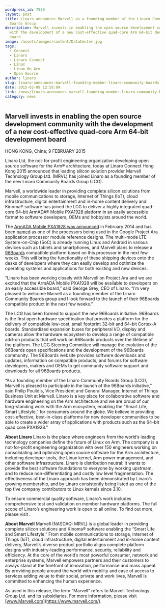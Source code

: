 ```yaml
---
wordpress_id: 7930
layout: post
title: Linaro announces Marvell as a founding member of the Linaro Community
  Boards Group
description: Marvell invests in enabling the open source development community
  with the development of a new cost-effective quad-core Arm 64-bit development
  board
image: /assets/images/content/DataCenter.jpg
tags:
  - Connect
  - Linaro
  - Linaro Connect
  - Linux
  - Linux On Arm
  - Open Source
author: linaro
slug: linaro-announces-marvell-founding-member-linaro-community-boards-group
date: 2015-02-09 12:58:09
link: /news/linaro-announces-marvell-founding-member-linaro-community-boards-group/
category: news
---
```

## Marvell invests in enabling the open source development community with the development of a new cost-effective quad-core Arm 64-bit development board

HONG KONG, China; 9 FEBRUARY 2015

Linaro Ltd, the not-for-profit engineering organization developing open source software for the Arm® architecture, today at Linaro Connect Hong Kong 2015 announced that leading silicon solution provider Marvell Technology Group Ltd. (MRVL) has joined Linaro as a founding member of the new Linaro Community Boards Group (LCG).

Marvell, a worldwide leader in providing complete silicon solutions from mobile communications to storage, Internet of Things (IoT), cloud infrastructure, digital entertainment and in-home content delivery and Kinoma® software has joined the LCG to deliver a highly integrated quad-core 64-bit ArmADA® Mobile PXA1928 platform in an easily accessible format to software developers, OEMs and hobbyists around the world.

The [ArmADA Mobile PXA1928 was announced](http://www.marvell.com/company/news/pressDetail.do?releaseID=5078) in February 2014 and has been [named](https://web.archive.org/web/2019*/https://plus.google.com/+GoogleATAP/posts/CNa71nE6kfN) as one of the processors being used in the Google Project Ara application processor module reference designs. The multi-mode LTE System-on-Chip (SoC) is already running Linux and Android in various devices such as tablets and smartphones, and Marvell plans to release a [96Boards](https://www.96boards.org/) compatible platform based on this processor in the next few weeks. This will bring the functionality of these shipping devices onto the desks of developers where they can easily develop and optimize the operating systems and applications for both existing and new devices.

“Linaro has been working closely with Marvell on Project Ara and we are excited that the ArmADA Mobile PXA1928 will be available to developers on an easily accessible board,” said George Grey, CEO of Linaro. “I’m very pleased to welcome Marvell as a founding member of the Linaro Community Boards group and I look forward to the launch of their 96Boards compatible product in the next few weeks.”

The LCG has been formed to support the new 96Boards initiative. 96Boards is the first open hardware specification that provides a platform for the delivery of compatible low-cost, small footprint 32-bit and 64-bit Cortex-A boards. Standardized expansion buses for peripheral I/O, display and cameras allow the hardware ecosystem to develop a range of compatible add-on products that will work on 96Boards products over the lifetime of the platform. The LCG Steering Committee will manage the evolution of the 96Boards open specifications and the development of the 96Boards community. The 96Boards website provides software downloads and updates, information on compatible products, and forums for software developers, makers and OEMs to get community software support and downloads for all 96Boards products.

“As a founding member of the Linaro Community Boards Group (LCG), Marvell is pleased to participate in the launch of the 96Boards initiative,” said Philip Poulidis, Vice President and General Manager, Internet of Things Business Unit at Marvell. Linaro is a key place for collaborative software and hardware engineering on the Arm architecture and we are proud of our long-standing work with the Arm ecosystem, enabling the “Smart Life, Smart Lifestyle,” for consumers around the globe. We believe in providing cost-effective, best-in-class platforms for new developer communities to be able to create a wider array of applications with products such as the 64-bit quad core PXA1928.”

**About Linaro** Linaro is the place where engineers from the world’s leading technology companies define the future of Linux on Arm. The company is a not-for-profit engineering organization with over 150 engineers working on consolidating and optimizing open source software for the Arm architecture, including developer tools, the Linux kernel, Arm power management, and other software infrastructure. Linaro is distribution neutral: it wants to provide the best software foundations to everyone by working upstream, and to reduce non-differentiating and costly low level fragmentation. The effectiveness of the Linaro approach has been demonstrated by Linaro’s growing membership, and by Linaro consistently being listed as one of the top five company contributors to Linux kernels since 3.10.

To ensure commercial quality software, Linaro’s work includes comprehensive test and validation on member hardware platforms. The full scope of Linaro’s engineering work is open to all online. To find out more, please visit [](<>).

**About Marvell** Marvell (NASDAQ: MRVL) is a global leader in providing complete silicon solutions and Kinoma® software enabling the “Smart Life and Smart Lifestyle.” From mobile communications to storage, Internet of Things (IoT), cloud infrastructure, digital entertainment and in-home content delivery, Marvell’s diverse product portfolio aligns complete platform designs with industry-leading performance, security, reliability and efficiency. At the core of the world’s most powerful consumer, network and enterprise systems, Marvell empowers partners and their customers to always stand at the forefront of innovation, performance and mass appeal. By providing people around the world with mobility and ease of access to services adding value to their social, private and work lives, Marvell is committed to enhancing the human experience.

As used in this release, the term “Marvell” refers to Marvell Technology Group Ltd. and its subsidiaries. For more information, please visit [www.Marvell.com](https://www.marvell.com/).